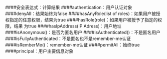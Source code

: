 ####安全表达式：计算结果
####authentication：用户认证对象
####denyAll：结果始终为false
####hasAnyRole(list of roles)：如果用户被授权指定的任意权限，结果为true
####hasRole(role)：如果用户被授予了指定的权限，结果 为true
####hasIpAddress(IP Adress)：用户地址
####isAnonymous()：是否为匿名用户
####isAuthenticated()：不是匿名用户
####isFullyAuthenticated：不是匿名也不是remember-me认证
####isRemberMe()：remember-me认证
####permitAll：始终true
####principal：用户主要信息对象